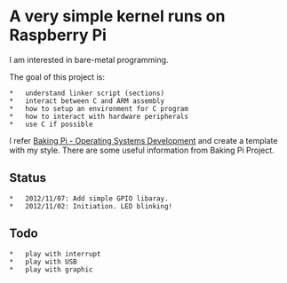 A very simple kernel runs on Raspberry Pi
========
I am interested in bare-metal programming.

The goal of this project is:
	
	*   understand linker script (sections)
	*   interact between C and ARM assembly 
	*   how to setup an environment for C program
	*   how to interact with hardware peripherals
	*   use C if possible

I refer [Baking Pi - Operating Systems Development](http://www.cl.cam.ac.uk/freshers/raspberrypi/tutorials/os/) and create a template with my style.
There are some useful information from Baking Pi Project.

Status
--------
	*   2012/11/07: Add simple GPIO libaray.
	*   2012/11/02: Initiation. LED blinking!

Todo
--------
	*   play with interrupt
	*   play with USB
	*   play with graphic

